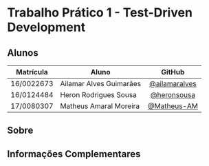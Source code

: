 # Trabalho Prático 1 - Test-Driven Development

## Alunos
|Matrícula | Aluno | GitHub
| -- | -- | :--: |
| 16/0022673  | Ailamar Alves Guimarães | [@ailamaralves](https://github.com/ailamaralves)
| 16/0124484  | Heron Rodrigues Sousa | [@heronsousa](https://github.com/heronsousa)
| 17/0080307  | Matheus Amaral Moreira | [@Matheus-AM](https://github.com/Matheus-AM)

## Sobre

## Informações Complementares 

